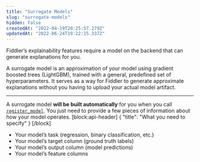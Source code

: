```yaml
---
title: "Surrogate Models"
slug: "surrogate-models"
hidden: false
createdAt: "2022-04-19T20:25:57.279Z"
updatedAt: "2022-06-24T19:22:15.337Z"
---
```

Fiddler’s explainability features require a model on the backend that can generate explanations for you.

A surrogate model is an approximation of your model using gradient boosted trees (LightGBM), trained with a general, predefined set of hyperparameters. It serves as a way for Fiddler to generate approximate explanations without you having to upload your actual model artifact.

***

A surrogate model **will be built automatically** for you when you call [`register_model`](https://api.fiddler.ai/#client-register_model).
You just need to provide a few pieces of information about how your model operates.
[block:api-header]
{
  "title": "What you need to specify"
}
[/block]
* Your model’s task (regression, binary classification, etc.)
* Your model’s target column (ground truth labels)
* Your model’s output column (model predictions)
* Your model’s feature columns